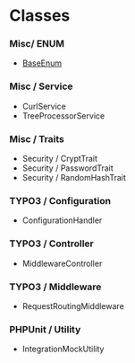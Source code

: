 # Classes

### Misc/ ENUM

* [BaseEnum](/Docs/baseEnum.md)

### Misc / Service

* CurlService
* TreeProcessorService

### Misc / Traits

* Security / CryptTrait
* Security / PasswordTrait
* Security / RandomHashTrait

### TYPO3 / Configuration

* ConfigurationHandler

### TYPO3 / Controller

* MiddlewareController

### TYPO3 / Middleware

* RequestRoutingMiddleware

### PHPUnit / Utility

* IntegrationMockUtility